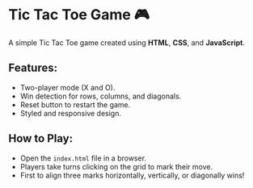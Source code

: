 # Tic Tac Toe Game 🎮

A simple Tic Tac Toe game created using **HTML**, **CSS**, and **JavaScript**.

## Features:
- Two-player mode (X and O).
- Win detection for rows, columns, and diagonals.
- Reset button to restart the game.
- Styled and responsive design.

## How to Play:
- Open the `index.html` file in a browser.
- Players take turns clicking on the grid to mark their move.
- First to align three marks horizontally, vertically, or diagonally wins!
